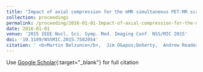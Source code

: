 ```yaml
---
title: "Impact of axial compression for the mMR simultaneous PET-MR scanner"
collection: proceedings
permalink: /proceeding/2016-01-01-Impact-of-axial-compression-for-the-mMR-simultaneous-PET-MR-scanner
date: 2016-01-01
venue: '2015 IEEE Nucl. Sci. Symp. Med. Imaging Conf. NSS/MIC 2015'
doi: '10.1109/NSSMIC.2015.7582054'
citation: ' <b>Martin Belzunce</b>,  Jim O&apos;Doherty,  Andrew Reader, &quot;Impact of axial compression for the mMR simultaneous PET-MR scanner.&quot; <i>2015 IEEE Nucl. Sci. Symp. Med. Imaging Conf. NSS/MIC 2015</i>, 2016.'
---
```

Use [Google Scholar](https://scholar.google.com/scholar?q=Impact+of+axial+compression+for+the+mMR+simultaneous+PET+MR+scanner){:target="_blank"} for full citation